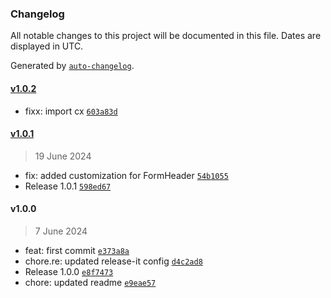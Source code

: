### Changelog

All notable changes to this project will be documented in this file. Dates are displayed in UTC.

Generated by [`auto-changelog`](https://github.com/CookPete/auto-changelog).

#### [v1.0.2](https://github.com/RedTurtle/volto-feedback-italia/compare/v1.0.1...v1.0.2)

- fixx: import cx [`603a83d`](https://github.com/RedTurtle/volto-feedback-italia/commit/603a83d905a825ed2b238b87a97abde5ddc7e2dd)

#### [v1.0.1](https://github.com/RedTurtle/volto-feedback-italia/compare/v1.0.0...v1.0.1)

> 19 June 2024

- fix: added customization for FormHeader [`54b1055`](https://github.com/RedTurtle/volto-feedback-italia/commit/54b10552a53303720d26819d4c8f4d3a8929b424)
- Release 1.0.1 [`598ed67`](https://github.com/RedTurtle/volto-feedback-italia/commit/598ed67617e5414fb5890c57433aff4e81f24a62)

#### v1.0.0

> 7 June 2024

- feat: first commit [`e373a8a`](https://github.com/RedTurtle/volto-feedback-italia/commit/e373a8aa060a5c8034d76405f01856d1b47083f8)
- chore.re: updated release-it config [`d4c2ad8`](https://github.com/RedTurtle/volto-feedback-italia/commit/d4c2ad82e3b554076098bd0f1f89b1e436e60e8f)
- Release 1.0.0 [`e8f7473`](https://github.com/RedTurtle/volto-feedback-italia/commit/e8f74732e6d2f8c884de5d215a793f55df1d23d9)
- chore: updated readme [`e9eae57`](https://github.com/RedTurtle/volto-feedback-italia/commit/e9eae57ac53268d9a2756e1cae7933a823f7d091)
